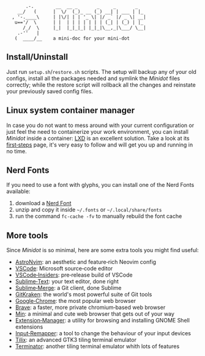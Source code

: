```
       .-.        __  __ _       _     _       _
    __/   (      |  \/  (_)_ __ (_) __| | ___ | |_
  , '-.____\     | |\/| | | '_ \| |/ _` |/ _ \| __|
   u=='/  \      | |  | | | | | | | (_| | (_) | |_
      /_/  \     |_|  |_|_|_| |_|_|\__,_|\___/ \__|
    .-''   |
   (  ____/__    a mini-doc for your mini-dot
```




## Install/Uninstall

Just run `setup.sh`/`restore.sh` scripts. The setup will backup any of your old configs, install all the packages needed and symlink the *Minidot* files correctly; while the restore script will rollback all the changes and reinstate your previously saved config files.




## Linux system container manager

In case you do not want to mess around with your current configuration or just feel the need to containerize your work environment, you can install *Minidot* inside a container: [LXD](https://ubuntu.com/lxd) is an excellent solution. Take a look at its [first&#x2011;steps](https://documentation.ubuntu.com/lxd/en/latest/tutorial/first_steps/#first-steps) page, it's very easy to follow and will get you up and running in no time.




## Nerd Fonts

If you need to use a font with glyphs, you can install one of the Nerd Fonts available:

1. download a [Nerd Font](https://www.nerdfonts.com/font-downloads)
2. unzip and copy it inside `~/.fonts` or `~/.local/share/fonts`
3. run the command `fc-cache -fv` to manually rebuild the font cache




## More tools

Since *Minidot* is so minimal, here are some extra tools you might find useful:

- [AstroNvim](https://astronvim.com/#%EF%B8%8F-installation): an aesthetic and feature&#x2011;rich Neovim config
- [VSCode](https://code.visualstudio.com/Download): Microsoft source&#x2011;code editor
- [VSCode&#x2011;Insiders](https://code.visualstudio.com/insiders/): pre&#x2011;release build of VSCode
- [Sublime&#x2011;Text](https://www.sublimetext.com/docs/linux_repositories.html): your text editor, done right
- [Sublime&#x2011;Merge](https://www.sublimemerge.com/docs/linux_repositories): a Git client, done Sublime
- [GitKraken](https://www.gitkraken.com/download): the world's most powerful suite of Git tools
- [Google&#x2011;Chrome](https://www.google.com/chrome/): the most popular web browser
- [Brave](https://brave.com/linux/): a faster, more private chromium&#x2011;based web browser
- [Min](https://minbrowser.org/): a minimal and cute web browser that gets out of your way
- [Extension&#x2011;Manager](https://github.com/mjakeman/extension-manager#-installing): a utility for browsing and installing GNOME Shell extensions
- [Input&#x2011;Remapper](https://github.com/sezanzeb/input-remapper#installation): a tool to change the behaviour of your input devices
- [Tilix](https://gnunn1.github.io/tilix-web/#packages): an advanced GTK3 tiling terminal emulator
- [Terminator](https://gnome-terminator.org/): another tiling terminal emulator whith lots of features
